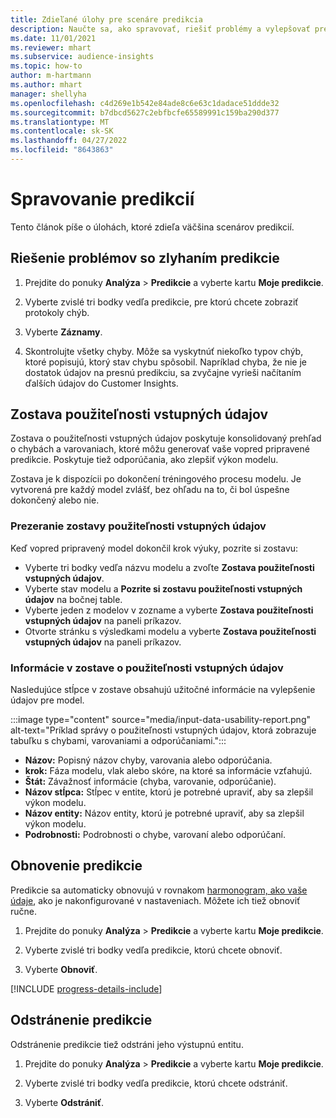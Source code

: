 ```yaml
---
title: Zdieľané úlohy pre scenáre predikcia
description: Naučte sa, ako spravovať, riešiť problémy a vylepšovať predikcie.
ms.date: 11/01/2021
ms.reviewer: mhart
ms.subservice: audience-insights
ms.topic: how-to
author: m-hartmann
ms.author: mhart
manager: shellyha
ms.openlocfilehash: c4d269e1b542e84ade8c6e63c1dadace51ddde32
ms.sourcegitcommit: b7dbcd5627c2ebfbcfe65589991c159ba290d377
ms.translationtype: MT
ms.contentlocale: sk-SK
ms.lasthandoff: 04/27/2022
ms.locfileid: "8643863"
---
```

# <a name="manage-predictions"></a>Spravovanie predikcií

Tento článok píše o úlohách, ktoré zdieľa väčšina scenárov predikcií.

## <a name="troubleshoot-a-failed-prediction"></a>Riešenie problémov so zlyhaním predikcie

1. Prejdite do ponuky **Analýza** > **Predikcie** a vyberte kartu **Moje predikcie**.

1. Vyberte zvislé tri bodky vedľa predikcie, pre ktorú chcete zobraziť protokoly chýb.

1. Vyberte **Záznamy**.

1. Skontrolujte všetky chyby. Môže sa vyskytnúť niekoľko typov chýb, ktoré popisujú, ktorý stav chybu spôsobil. Napríklad chyba, že nie je dostatok údajov na presnú predikciu, sa zvyčajne vyrieši načítaním ďalších údajov do Customer Insights.

## <a name="input-data-usability-report"></a>Zostava použiteľnosti vstupných údajov

Zostava o použiteľnosti vstupných údajov poskytuje konsolidovaný prehľad o chybách a varovaniach, ktoré môžu generovať vaše vopred pripravené predikcie. Poskytuje tiež odporúčania, ako zlepšiť výkon modelu.

Zostava je k dispozícii po dokončení tréningového procesu modelu. Je vytvorená pre každý model zvlášť, bez ohľadu na to, či bol úspešne dokončený alebo nie.

### <a name="view-the-input-data-usability-report"></a>Prezeranie zostavy použiteľnosti vstupných údajov

Keď vopred pripravený model dokončil krok výuky, pozrite si zostavu:
- Vyberte tri bodky vedľa názvu modelu a zvoľte **Zostava použiteľnosti vstupných údajov**.
- Vyberte stav modelu a **Pozrite si zostavu použiteľnosti vstupných údajov** na bočnej table.
- Vyberte jeden z modelov v zozname a vyberte **Zostava použiteľnosti vstupných údajov** na paneli príkazov.
- Otvorte stránku s výsledkami modelu a vyberte **Zostava použiteľnosti vstupných údajov** na paneli príkazov.

### <a name="information-in-the-input-data-usability-report"></a>Informácie v zostave o použiteľnosti vstupných údajov

Nasledujúce stĺpce v zostave obsahujú užitočné informácie na vylepšenie údajov pre model.

:::image type="content" source="media/input-data-usability-report.png" alt-text="Príklad správy o použiteľnosti vstupných údajov, ktorá zobrazuje tabuľku s chybami, varovaniami a odporúčaniami.":::

- **Názov:** Popisný názov chyby, varovania alebo odporúčania.
- **krok:** Fáza modelu, vlak alebo skóre, na ktoré sa informácie vzťahujú.
- **Štát:** Závažnosť informácie (chyba, varovanie, odporúčanie).
- **Názov stĺpca:** Stĺpec v entite, ktorú je potrebné upraviť, aby sa zlepšil výkon modelu.
- **Názov entity:** Názov entity, ktorú je potrebné upraviť, aby sa zlepšil výkon modelu.
- **Podrobnosti:** Podrobnosti o chybe, varovaní alebo odporúčaní.

## <a name="refresh-a-prediction"></a>Obnovenie predikcie

Predikcie sa automaticky obnovujú v rovnakom [harmonogram, ako vaše údaje](system.md#schedule-tab), ako je nakonfigurované v nastaveniach. Môžete ich tiež obnoviť ručne.

1. Prejdite do ponuky **Analýza** > **Predikcie** a vyberte kartu **Moje predikcie**.

1. Vyberte zvislé tri bodky vedľa predikcie, ktorú chcete obnoviť.

1. Vyberte **Obnoviť**.

[!INCLUDE [progress-details-include](includes/progress-details-pane.md)]

## <a name="delete-a-prediction"></a>Odstránenie predikcie

Odstránenie predikcie tiež odstráni jeho výstupnú entitu.

1. Prejdite do ponuky **Analýza** > **Predikcie** a vyberte kartu **Moje predikcie**.

1. Vyberte zvislé tri bodky vedľa predikcie, ktorú chcete odstrániť.

1. Vyberte **Odstrániť**.
